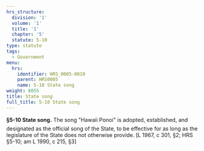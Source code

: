 ```yaml
---
hrs_structure:
  division: '1'
  volume: '1'
  title: '1'
  chapter: '5'
  statute: 5-10
type: statute
tags:
  - Government
menu:
  hrs:
    identifier: HRS_0005-0010
    parent: HRS0005
    name: 5-10 State song
weight: 8055
title: State song
full_title: 5-10 State song
---
```

**§5-10 State song.** The song "Hawaii Ponoi" is adopted, established, and designated as the official song of the State, to be effective for as long as the legislature of the State does not otherwise provide. [L 1967, c 301, §2; HRS §5-10; am L 1990, c 215, §3]